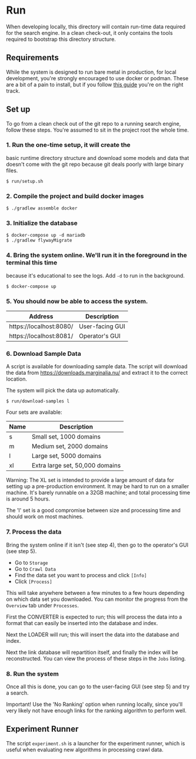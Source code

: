 # Run

When developing locally, this directory will contain run-time data required for
the search engine. In a clean check-out, it only contains the tools required to 
bootstrap this directory structure.

## Requirements
While the system is designed to run bare metal in production,
for local development, you're strongly encouraged to use docker
or podman. These are a bit of a pain to install, but if you follow
[this guide](https://docs.docker.com/engine/install/ubuntu/#install-using-the-repository) 
you're on the right track.

## Set up
To go from a clean check out of the git repo to a running search engine,
follow these steps. You're assumed to sit in the project root the whole time.

### 1. Run the one-time setup, it will create the
basic runtime directory structure and download some models and data that doesn't
come with the git repo because git deals poorly with large binary files.

```
$ run/setup.sh
```

### 2. Compile the project and build docker images

```
$ ./gradlew assemble docker
```

### 3. Initialize the database
```
$ docker-compose up -d mariadb
$ ./gradlew flywayMigrate
```

### 4. Bring the system online. We'll run it in the foreground in the terminal this time
because it's educational to see the logs. Add `-d` to run in the background.

```
$ docker-compose up
```

### 5. You should now be able to access the system.

| Address                 | Description      |
|-------------------------|------------------|
| https://localhost:8080/ | User-facing GUI  |
| https://localhost:8081/ | Operator's GUI   |

### 6. Download Sample Data

A script is available for downloading sample data. The script will download the
data from https://downloads.marginalia.nu/ and extract it to the correct location.

The system will pick the data up automatically.

```shell
$ run/download-samples l
```

Four sets are available:

| Name | Description                     |
|------|---------------------------------|
| s    | Small set, 1000 domains         |
| m    | Medium set, 2000 domains        |
| l    | Large set, 5000 domains         |
| xl   | Extra large set, 50,000 domains |

Warning: The XL set is intended to provide a large amount of data for 
setting up a pre-production environment. It may be hard to run on a smaller
machine.  It's barely runnable on a 32GB machine; and total processing time
is around 5 hours.

The 'l' set is a good compromise between size and processing time and should
work on most machines.

### 7. Process the data

Bring the system online if it isn't (see step 4), then go to the operator's
GUI (see step 5).  

* Go to `Storage`
* Go to `Crawl Data`
* Find the data set you want to process and click `[Info]`
* Click `[Process]`

This will take anywhere between a few minutes to a few hours depending on which
data set you downloaded.  You can monitor the progress from the `Overview` tab
under `Processes`.

First the CONVERTER is expected to run; this will process the data into a format 
that can easily be inserted into the database and index.

Next the LOADER will run; this will insert the data into the database and index.

Next the link database will repartition itself, and finally the index will be
reconstructed.  You can view the process of these steps in the `Jobs` listing.

### 8. Run the system

Once all this is done, you can go to the user-facing GUI (see step 5) and try
a search.  

Important! Use the 'No Ranking' option when running locally, since you'll very
likely not have enough links for the ranking algorithm to perform well.

## Experiment Runner

The script `experiment.sh` is a launcher for the experiment runner, which is useful when 
evaluating new algorithms in processing crawl data. 
